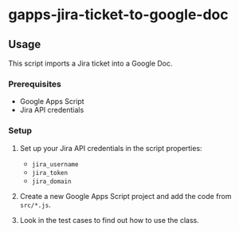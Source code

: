 # gapps-jira-ticket-to-google-doc

## Usage

This script imports a Jira ticket into a Google Doc.

### Prerequisites

- Google Apps Script
- Jira API credentials

### Setup

1. Set up your Jira API credentials in the script properties:
   - `jira_username`
   - `jira_token`
   - `jira_domain`

2. Create a new Google Apps Script project and add the code from `src/*.js`.

3. Look in the test cases to find out how to use the class.

